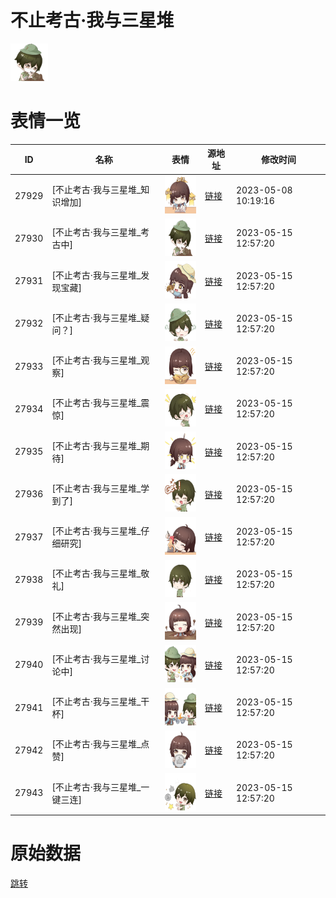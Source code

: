 # 不止考古·我与三星堆

<img src="./cover.png" height="60" alt="cover" />

# 表情一览

|ID|名称|表情|源地址|修改时间|
|----|----|----|----|----|
|27929|[不止考古·我与三星堆_知识增加]|<img src="./pic/027929_%5B不止考古·我与三星堆_知识增加%5D.png" height="60" alt="知识增加"/>|[链接](https://i0.hdslb.com/bfs/emote/44fa677525770066ad4c2eba95bbf4f3cff1ec06.png)|2023-05-08 10:19:16|
|27930|[不止考古·我与三星堆_考古中]|<img src="./pic/027930_%5B不止考古·我与三星堆_考古中%5D.png" height="60" alt="考古中"/>|[链接](https://i0.hdslb.com/bfs/emote/799a1d01da2435a2068a3fd9114c3699a20f54b0.png)|2023-05-15 12:57:20|
|27931|[不止考古·我与三星堆_发现宝藏]|<img src="./pic/027931_%5B不止考古·我与三星堆_发现宝藏%5D.png" height="60" alt="发现宝藏"/>|[链接](https://i0.hdslb.com/bfs/emote/c913e4a72d8ea7b7ff4a4fe2ff68c047e4091adc.png)|2023-05-15 12:57:20|
|27932|[不止考古·我与三星堆_疑问？]|<img src="./pic/027932_%5B不止考古·我与三星堆_疑问？%5D.png" height="60" alt="疑问？"/>|[链接](https://i0.hdslb.com/bfs/emote/50827645a54da3a26b760049e8e6dd58335cd77a.png)|2023-05-15 12:57:20|
|27933|[不止考古·我与三星堆_观察]|<img src="./pic/027933_%5B不止考古·我与三星堆_观察%5D.png" height="60" alt="观察"/>|[链接](https://i0.hdslb.com/bfs/emote/646d7a5244e968673a162aadbbdd5cbe14b005ef.png)|2023-05-15 12:57:20|
|27934|[不止考古·我与三星堆_震惊]|<img src="./pic/027934_%5B不止考古·我与三星堆_震惊%5D.png" height="60" alt="震惊"/>|[链接](https://i0.hdslb.com/bfs/emote/5ce82905bf2ef4fa860e1b47a76228f57988e1d0.png)|2023-05-15 12:57:20|
|27935|[不止考古·我与三星堆_期待]|<img src="./pic/027935_%5B不止考古·我与三星堆_期待%5D.png" height="60" alt="期待"/>|[链接](https://i0.hdslb.com/bfs/emote/a2f34782d6c3aef845fceba8c068a12e83b57c10.png)|2023-05-15 12:57:20|
|27936|[不止考古·我与三星堆_学到了]|<img src="./pic/027936_%5B不止考古·我与三星堆_学到了%5D.png" height="60" alt="学到了"/>|[链接](https://i0.hdslb.com/bfs/emote/04db34ef6936a1d263a912955b99d3eef0e0c011.png)|2023-05-15 12:57:20|
|27937|[不止考古·我与三星堆_仔细研究]|<img src="./pic/027937_%5B不止考古·我与三星堆_仔细研究%5D.png" height="60" alt="仔细研究"/>|[链接](https://i0.hdslb.com/bfs/emote/bfc1e67466dd97989bdc9e844eb57129289c882e.png)|2023-05-15 12:57:20|
|27938|[不止考古·我与三星堆_敬礼]|<img src="./pic/027938_%5B不止考古·我与三星堆_敬礼%5D.png" height="60" alt="敬礼"/>|[链接](https://i0.hdslb.com/bfs/emote/7921c2c09978edd619a6cef5361dbebe2bec1876.png)|2023-05-15 12:57:20|
|27939|[不止考古·我与三星堆_突然出现]|<img src="./pic/027939_%5B不止考古·我与三星堆_突然出现%5D.png" height="60" alt="突然出现"/>|[链接](https://i0.hdslb.com/bfs/emote/39871f7e28716d3a15dfa8c937177c18b1a9b84f.png)|2023-05-15 12:57:20|
|27940|[不止考古·我与三星堆_讨论中]|<img src="./pic/027940_%5B不止考古·我与三星堆_讨论中%5D.png" height="60" alt="讨论中"/>|[链接](https://i0.hdslb.com/bfs/emote/eb2eff900d322656c01d90d8584b9f6bebd4774f.png)|2023-05-15 12:57:20|
|27941|[不止考古·我与三星堆_干杯]|<img src="./pic/027941_%5B不止考古·我与三星堆_干杯%5D.png" height="60" alt="干杯"/>|[链接](https://i0.hdslb.com/bfs/emote/41122ea2dca668cdea2aed38b05fd3b23a63be59.png)|2023-05-15 12:57:20|
|27942|[不止考古·我与三星堆_点赞]|<img src="./pic/027942_%5B不止考古·我与三星堆_点赞%5D.png" height="60" alt="点赞"/>|[链接](https://i0.hdslb.com/bfs/emote/e05aa2d193750c9a1d522804113f1103ec0c6983.png)|2023-05-15 12:57:20|
|27943|[不止考古·我与三星堆_一键三连]|<img src="./pic/027943_%5B不止考古·我与三星堆_一键三连%5D.png" height="60" alt="一键三连"/>|[链接](https://i0.hdslb.com/bfs/emote/dd74684b5057ed6247fe922c00bb5ec4cf1237e3.png)|2023-05-15 12:57:20|

# 原始数据

[跳转](./raw.json)


